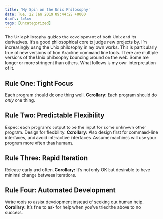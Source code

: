 ```yaml
---
title: 'My Spin on the Unix Philosophy'
date: Tue, 22 Jan 2019 09:44:22 +0000
draft: false
tags: [Uncategorized]
---
```


The Unix philosophy guides the development of both Unix and its derivatives. It’s a good philosophical core to judge new projects by. I’m increasingly using the Unix philosophy in my own works. This is particularly true of new versions of Iron Arachne command line tools. There are multiple versions of the Unix philosophy bouncing around on the web. Some are longer or more stringent than others. What follows is my own interpretation of it.

Rule One: Tight Focus
---------------------

Each program should do one thing well. **Corollary:** Each program should do _only_ one thing.

Rule Two: Predictable Flexibility
---------------------------------

Expect each program’s output to be the input for some unknown other program. Design for flexibility. **Corollary:** Also design first for command-line interfaces, and avoid interactive interfaces. Assume machines will use your program more often than humans.

Rule Three: Rapid Iteration
---------------------------

Release early and often. **Corollary:** It’s not only OK but desirable to have minimal change between iterations.

Rule Four: Automated Development
--------------------------------

Write tools to assist development instead of seeking out human help. **Corollary:** It’s fine to ask for help when you’ve tried the above to no success.